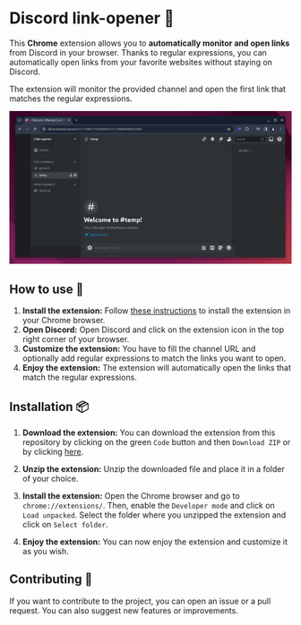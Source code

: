 # Discord link-opener 🔗

This **Chrome** extension allows you to **automatically monitor and open links** from Discord in your browser.
Thanks to regular expressions, you can automatically open links from your favorite websites without staying on Discord.

The extension will monitor the provided channel and open the first link that matches the regular expressions.

![demo_gif](./images/demo.gif)

## How to use 📖

1. **Install the extension:** Follow [these instructions](#installation-) to install the extension in your Chrome browser.
2. **Open Discord:** Open Discord and click on the extension icon in the top right corner of your browser.
3. **Customize the extension:** You have to fill the channel URL and optionally add regular expressions to match the links you want to open.
4. **Enjoy the extension:** The extension will automatically open the links that match the regular expressions.

## Installation 📦

1. **Download the extension:** You can download the extension from this repository by clicking on the green `Code` button and then `Download ZIP` or by
clicking [here](https://github.com/Mathious6/discord_link-opener/archive/refs/heads/main.zip).

2. **Unzip the extension:** Unzip the downloaded file and place it in a folder of your choice.

3. **Install the extension:** Open the Chrome browser and go to `chrome://extensions/`. Then, enable the `Developer mode` and click on `Load unpacked`.
Select the folder where you unzipped the extension and click on `Select folder`.

4. **Enjoy the extension:** You can now enjoy the extension and customize it as you wish.

## Contributing 🤝

If you want to contribute to the project, you can open an issue or a pull request. You can also suggest new features or improvements.
